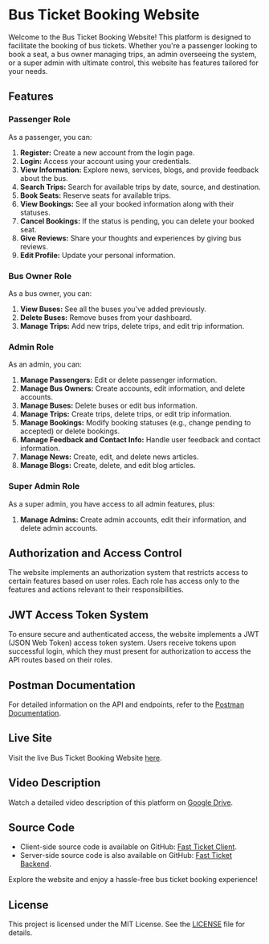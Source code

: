 # Bus Ticket Booking Website

Welcome to the Bus Ticket Booking Website! This platform is designed to facilitate the booking of bus tickets. Whether you're a passenger looking to book a seat, a bus owner managing trips, an admin overseeing the system, or a super admin with ultimate control, this website has features tailored for your needs.

## Features

### Passenger Role

As a passenger, you can:

1. **Register:** Create a new account from the login page.
2. **Login:** Access your account using your credentials.
3. **View Information:** Explore news, services, blogs, and provide feedback about the bus.
4. **Search Trips:** Search for available trips by date, source, and destination.
5. **Book Seats:** Reserve seats for available trips.
6. **View Bookings:** See all your booked information along with their statuses.
7. **Cancel Bookings:** If the status is pending, you can delete your booked seat.
8. **Give Reviews:** Share your thoughts and experiences by giving bus reviews.
9. **Edit Profile:** Update your personal information.

### Bus Owner Role

As a bus owner, you can:

1. **View Buses:** See all the buses you've added previously.
2. **Delete Buses:** Remove buses from your dashboard.
3. **Manage Trips:** Add new trips, delete trips, and edit trip information.

### Admin Role

As an admin, you can:

1. **Manage Passengers:** Edit or delete passenger information.
2. **Manage Bus Owners:** Create accounts, edit information, and delete accounts.
3. **Manage Buses:** Delete buses or edit bus information.
4. **Manage Trips:** Create trips, delete trips, or edit trip information.
5. **Manage Bookings:** Modify booking statuses (e.g., change pending to accepted) or delete bookings.
6. **Manage Feedback and Contact Info:** Handle user feedback and contact information.
7. **Manage News:** Create, edit, and delete news articles.
8. **Manage Blogs:** Create, delete, and edit blog articles.

### Super Admin Role

As a super admin, you have access to all admin features, plus:

1. **Manage Admins:** Create admin accounts, edit their information, and delete admin accounts.

## Authorization and Access Control

The website implements an authorization system that restricts access to certain features based on user roles. Each role has access only to the features and actions relevant to their responsibilities.

## JWT Access Token System

To ensure secure and authenticated access, the website implements a JWT (JSON Web Token) access token system. Users receive tokens upon successful login, which they must present for authorization to access the API routes based on their roles.

## Postman Documentation

For detailed information on the API and endpoints, refer to the [Postman Documentation](https://documenter.getpostman.com/view/21701595/2s9YR9ZYop#9ce64229-643c-42b9-97a3-2ff16eef50b3).

## Live Site

Visit the live Bus Ticket Booking Website [here](https://fast-bus-ticket.vercel.app/).

## Video Description

Watch a detailed video description of this platform on [Google Drive](https://drive.google.com/file/d/19VyR85SesHA7JZODmuCYa7OQv2TH-XRU/view?usp=sharing).

## Source Code

- Client-side source code is available on GitHub: [Fast Ticket Client](https://github.com/arifmia1129/fast-ticket-client).
- Server-side source code is also available on GitHub: [Fast Ticket Backend](https://github.com/arifmia1129/fast-ticket-backend).

Explore the website and enjoy a hassle-free bus ticket booking experience!

## License

This project is licensed under the MIT License. See the [LICENSE](LICENSE) file for details.
